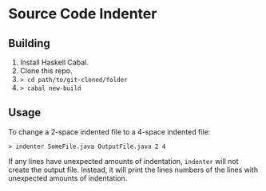 # Source Code Indenter

## Building

1. Install Haskell Cabal.
1. Clone this repo.
1. ```> cd path/to/git-cloned/folder```
1. ```> cabal new-build```

## Usage

To change a 2-space indented file to a 4-space indented file:

```> indenter SomeFile.java OutputFile.java 2 4```

If any lines have unexpected amounts of indentation, ```indenter``` will not create the output file. Instead, it will print the lines numbers of the lines with unexpected amounts of indentation.